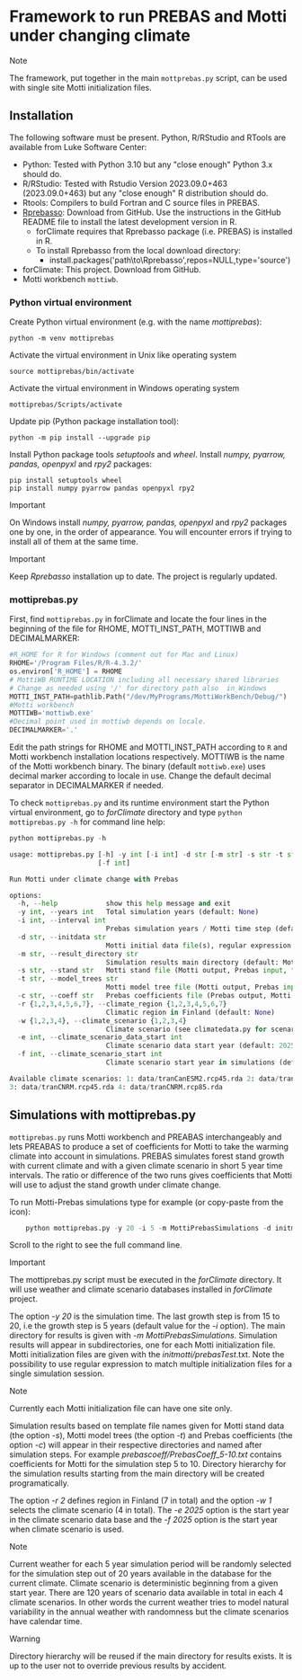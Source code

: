 # Framework to run PREBAS and Motti under changing climate
>[!NOTE]
>The framework, put together in the main `mottprebas.py` script, can be used with single site Motti initialization files.
  
## Installation
The following software must be present. Python, R/RStudio and RTools are available from Luke Software Center:
+ Python: Tested with Python 3.10 but any "close enough" Python 3.x should do.
+ R/RStudio: Tested with Rstudio Version 2023.09.0+463 (2023.09.0+463) but any "close enough" R distribution should do.
+ Rtools: Compilers to build Fortran and C source files in PREBAS.
+ [Rprebasso](https://github.com/ForModLabUHel/Rprebasso): Download from GitHub. Use the instructions in the GitHub README
  file to install the latest development version in R.
   - forClimate requires that Rprebasso package (i.e. PREBAS) is installed in R.
   - To install Rprebasso from the local download directory:
      - install.packages('path\to\Rprebasso',repos=NULL,type='source')
+ forClimate: This project. Download from GitHub.
+ Motti workbench `mottiwb`.

### Python virtual environment
Create Python virtual environment (e.g. with the name *mottiprebas*):

	python -m venv mottiprebas 
 
 Activate the virtual environment in Unix like operating system
	
  	source mottiprebas/bin/activate
 
  Activate the virtual environment in Windows operating system
  
  	mottiprebas/Scripts/activate

Update pip (Python package installation tool):

	python -m pip install --upgrade pip
    
Install Python package tools *setuptools* and *wheel*. Install *numpy, pyarrow, pandas, openpyxl* and *rpy2* packages:

  	pip install setuptools wheel
	pip install numpy pyarrow pandas openpyxl rpy2 

>[!IMPORTANT]
>On Windows install *numpy, pyarrow, pandas, openpyxl* and *rpy2* packages one by one, in the order of appearance.
>You will encounter errors if trying to install all of them at the same time.

>[!IMPORTANT]
>Keep *Rprebasso* installation up to date. The project is regularly updated.

### mottiprebas.py

First, find `mottiprebas.py` in forClimate and locate the four lines in the beginning of the file for 
RHOME, MOTTI_INST_PATH, MOTTIWB and DECIMALMARKER:

```python
#R_HOME for R for Windows (comment out for Mac and Linux)
RHOME='/Program Files/R/R-4.3.2/'
os.environ['R_HOME'] = RHOME
# MottiWB RUNTIME LOCATION including all necessary shared libraries
# Change as needed using '/' for directory path also  in Windows
MOTTI_INST_PATH=pathlib.Path("/dev/MyPrograms/MottiWorkBench/Debug/")
#Motti workbench
MOTTIWB='mottiwb.exe'
#Decimal point used in mottiwb depends on locale. 
DECIMALMARKER='.'
```
Edit the path strings for RHOME and MOTTI_INST_PATH according to `R` and Motti workbench installation locations respectively.
MOTTIWB is the name of the Motti workbench binary. The binary (default `mottiwb.exe`) uses decimal marker
according to locale in use.  Change the default decimal separator in DECIMALMARKER if needed.

To check `mottiprebas.py` and its runtime environment start the Python virtual environment, 
go to *forClimate* directory and type `python mottiprebas.py -h` for command line help:
```python
python mottiprebas.py -h

usage: mottiprebas.py [-h] -y int [-i int] -d str [-m str] -s str -t str -c str -r {1,2,3,4,5,6,7} -w {1,2,3,4} [-e int]
                      [-f int]

Run Motti under climate change with Prebas

options:
  -h, --help            show this help message and exit
  -y int, --years int   Total simulation years (default: None)
  -i int, --interval int
                        Prebas simulation years / Motti time step (default: 5)
  -d str, --initdata str
                        Motti initial data file(s), regular expression (Motti input, full path) (default: None)
  -m str, --result_directory str
                        Simulation results main directory (default: MottiPrebasSimulations)
  -s str, --stand str   Motti stand file (Motti output, Prebas input, full path) (default: None)
  -t str, --model_trees str
                        Motti model tree file (Motti output, Prebas input, full path) (default: None)
  -c str, --coeff str   Prebas coefficients file (Prebas output, Motti input, full path) (default: None)
  -r {1,2,3,4,5,6,7}, --climate_region {1,2,3,4,5,6,7}
                        Climatic region in Finland (default: None)
  -w {1,2,3,4}, --climate_scenario {1,2,3,4}
                        Climate scenario (see climatedata.py for scenario names) (default: None)
  -e int, --climate_scenario_data_start int
                        Climate scenario data start year (default: 2025)
  -f int, --climate_scenario_start int
                        Climate scenario start year in simulations (default: 2025)

Available climate scenarios: 1: data/tranCanESM2.rcp45.rda 2: data/tranCanESM2.rcp85.rda
3: data/tranCNRM.rcp45.rda 4: data/tranCNRM.rcp85.rda
```

## Simulations with mottiprebas.py
`mottiprebas.py` runs Motti workbench and PREABAS interchangeably and lets PREABAS to produce a set of coefficients 
for Motti to take the warming climate into account in simulations. PREBAS simulates forest stand growth
with current climate and with a given climate scenario in short 5 year time intervals. The ratio or difference 
of the two runs gives coefficients that Motti will use to adjust the stand growth under climate change.

To run Motti-Prebas simulations type for example (or copy-paste from the icon):
```python
	python mottiprebas.py -y 20 -i 5 -m MottiPrebasSimulations -d initmotti/prebasTest*.txt -s mottistand/Stand.txt -t mottimodeltree/ModelTrees.txt -c prebascoeff/PrebasCoefficient -r 2 -w 1 -e 2025 -f 2025
```
Scroll to the right to see the full command line.

>[!IMPORTANT]
>The mottiprebas.py script must be executed in the *forClimate* directory. It will use weather and climate scenario
>databases installed in *forClimate* project.

The option *-y 20* is the simulation time. The last growth step is from 15 to 20, i.e the growth step
is 5 years (default value for the *-i* option). The main directory for results is given with *-m MottiPrebasSimulations*.
Simulation results will appear in subdirectories, one for each Motti initialization file. 
Motti initialization files are given with the *initmotti/prebasTest*.txt. Note the possibility to use regular expression
to match multiple initialization files for a single simulation session.

>[!NOTE]
>Currently each Motti initialization file can have one site only.

Simulation results based on template file names given for Motti stand data (the option *-s*), 
Motti model trees (the option *-t*) and Prebas coefficients (the option *-c*) will appear 
in their respective directories and named after simulation steps. For example *prebascoeff/PrebasCoeff_5-10.txt* 
contains coefficients for Motti for the simulation step 5 to 10. Directory hierarchy for the simulation results
starting from the main directory will be created programatically.

The option *-r 2* defines region in Finland (7 in total) and the option *-w 1* selects the climate scenario (4 in total).
The *-e 2025* option is the start year in the climate scenario data base and the *-f 2025* option is the start year
when climate scenario is used.

>[!NOTE]
>Current weather for each 5 year simulation period will be randomly selected for the simulation step out of 20 years available
>in the database for the current climate. Climate scenario is deterministic beginning from a given start year.
>There are 120 years of scenario data available in total in each 4 climate scenarios.
>In other  words the current weather tries to model natural variability in the annual weather with randomness
>but the climate scenarios have calendar time.

>[!WARNING]
>Directory hierarchy will be reused if the main directory for results exists. It is up to the user not to override
>previous results by accident.


